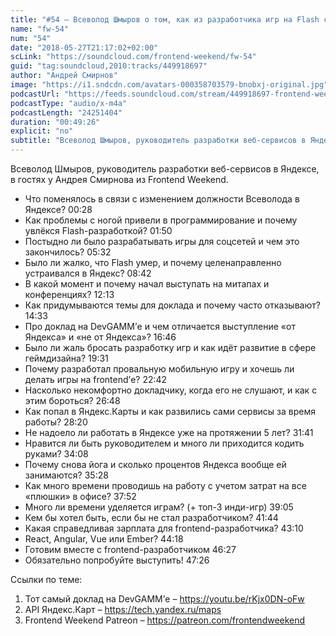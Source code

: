 ```yaml
---
title: "#54 – Всеволод Шмыров о том, как из разработчика игр на Flash стать тимлидом в Яндексе"
name: "fw-54"
num: "54"
date: "2018-05-27T21:17:02+02:00"
scLink: "https://soundcloud.com/frontend-weekend/fw-54"
guid: "tag:soundcloud,2010:tracks/449918697"
author: "Андрей Смирнов"
image: "https://i1.sndcdn.com/avatars-000358703579-bnobxj-original.jpg"
podcastUrl: "https://feeds.soundcloud.com/stream/449918697-frontend-weekend-fw-54.m4a"
podcastType: "audio/x-m4a"
podcastLength: "24251404"
duration: "00:49:26"
explicit: "no"
subtitle: "Всеволод Шмыров, руководитель разработки веб-сервисов в Яндексе, в гостях у Андрея Смирнова из Frontend Weekend. "
---
```

Всеволод Шмыров, руководитель разработки веб-сервисов в Яндексе, в гостях у Андрея Смирнова из Frontend Weekend.  

- Что поменялось в связи с изменением должности Всеволода в Яндексе? 00:28
- Как проблемы с ногой привели в программирование и почему увлёкся Flash-разработкой? 01:50
- Постыдно ли было разрабатывать игры для соцсетей и чем это закончилось? 05:32
- Было ли жалко, что Flash умер, и почему целенаправленно устраивался в Яндекс? 08:42
- В какой момент и почему начал выступать на митапах и конференциях? 12:13
- Как придумываются темы для доклада и почему часто отказывают? 14:33
- Про доклад на DevGAMM’е и чем отличается выступление «от Яндекса» и «не от Яндекса»? 16:46
- Было ли жаль бросать разработку игр и как идёт развитие в сфере геймдизайна? 19:31
- Почему разработал провальную мобильную игру и хочешь ли делать игры на frontend’е? 22:42
- Насколько некомфортно докладчику, когда его не слушают, и как с этим бороться? 26:48
- Как попал в Яндекс.Карты и как развились сами сервисы за время работы? 28:20
- Не надоело ли работать в Яндексе уже на протяжении 5 лет? 31:41
- Нравится ли быть руководителем и много ли приходится кодить руками? 34:08
- Почему снова йога и сколько процентов Яндекса вообще ей занимаются? 35:28
- Как много времени проводишь на работу с учетом затрат на все «плюшки» в офисе? 37:52
- Много ли времени уделяется играм? (+ топ-3 инди-игр) 39:05
- Кем бы хотел быть, если бы не стал разработчиком? 41:44
- Какая справедливая зарплата для frontend-разработчика? 43:10
- React, Angular, Vue или Ember? 44:18
- Готовим вместе с frontend-разработчиком 46:27
- Обязательно попробуйте выступить! 47:26

Ссылки по теме:
1) Тот самый доклад на DevGAMM’е – https://youtu.be/rKjx0DN-oFw
2) API Яндекс.Карт – https://tech.yandex.ru/maps
3) Frontend Weekend Patreon – https://patreon.com/frontendweekend